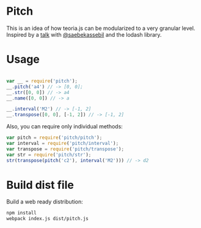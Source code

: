 # Pitch

This is an idea of how teoria.js can be modularized to a very granular level. Inspired by a [talk](https://github.com/saebekassebil/teoria/issues/78) with [@saebekassebil](https://github.com/saebekassebil) and the lodash library.

# Usage

```js

var __ = require('pitch');
__.pitch('a4') // -> [0, 0];
__.str([0, 0]) // -> a4
__.name([0, 0]) // -> a

__.interval('M2') // -> [-1, 2]
__.transpose([0, 0], [-1, 2]) // -> [-1, 2]
```

Also, you can require only individual methods:

```js
var pitch = require('pitch/pitch');
var interval = require('pitch/interval');
var transpose = require('pitch/transpose');
var str = require('pitch/str');
str(transpose(pitch('c2'), interval('M2'))) // -> d2
```

# Build dist file

Build a web ready distribution:

```bash
npm install
webpack index.js dist/pitch.js
```
